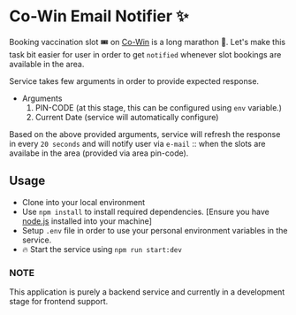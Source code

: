 # Co-Win Email Notifier :sparkles:

Booking vaccination slot :tickets: on [Co-Win](https://www.cowin.gov.in/home) is a long marathon :runner:. Let's make this task bit easier for user in order to get `notified` whenever slot bookings are available in the area.

Service takes few arguments in order to provide expected response.
- Arguments
    1. PIN-CODE (at this stage, this can be configured using `env` variable.)
    2. Current Date (service will automatically configure)

Based on the above provided arguments, service will refresh the response in every `20 seconds` and will notify user via `e-mail` :: when the slots are availabe in the area (provided via area pin-code).

## Usage

- Clone into your local envìronment
- Use `npm install` to install required dependencies. [Ensure you have [node.js](https://nodejs.org/en/download/) installed into your machine]
- Setup `.env` file in order to use your personal environment variables in the service.
- :fire: Start the service using `npm run start:dev`


### NOTE

This application is purely a backend service and currently in a development stage for frontend support. 
